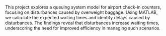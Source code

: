 This project explores a queuing system model for airport check-in counters, focusing on disturbances caused by overweight baggage.
Using MATLAB, we calculate the  expected waiting times and identify delays caused by disturbances.
The findings reveal that disturbances increase waiting times, underscoring the need for improved efficiency in managing such scenarios.
